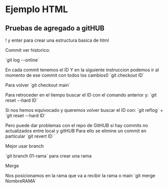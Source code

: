 # Ejemplo HTML
## Pruebas de agregado a gitHUB

! y enter para crear una estructura basica de html


Commit ver historico:


´git log --online´

En cada commit tenemos el ID
Y en la siguiente instruccion podemos ir al momento de ese commit con todos los cambios0
´git checkout ID´

Para volver 
´git checkout main´


Para retroceder en el tiempo buscar el ID con el comando anterior y:
´git reset --hard ID´

Si nos hemos equivocado y queremos volver buscar el ID con:
´git reflog´ + ´git reset --hard ID´


Pero puede dar problemas con el repo de GitHUB si hay commits no actualizados entre local y gitHUB
Para ello se elimine un commit en particular 
´git revert ID ´


Mejor usar branch

´git branch 01-rama´ para crear una rama

Merge 

Nos posicionamos en la rama que va a recibir la rama o main
´git merge NombreRAMA´
